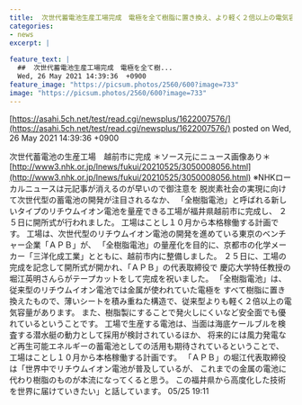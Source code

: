 ```yaml
---
title:  次世代蓄電池生産工場完成　電極を全て樹脂に置き換え、より軽く２倍以上の電気容量、発火しにくい。先ずは海底ケールブル検査の潜水艇に 
categories:
- news
excerpt: |
  
feature_text: |
  ##  次世代蓄電池生産工場完成　電極を全て樹...
  Wed, 26 May 2021 14:39:36  +0900
feature_image: "https://picsum.photos/2560/600?image=733"
image: "https://picsum.photos/2560/600?image=733"
---
```


[https://asahi.5ch.net/test/read.cgi/newsplus/1622007576/](https://asahi.5ch.net/test/read.cgi/newsplus/1622007576/)
posted on Wed, 26 May 2021 14:39:36  +0900

<!--more-->

次世代蓄電池の生産工場　越前市に完成 ＊ソース元にニュース画像あり＊ [http://www3.nhk.or.jp/lnews/fukui/20210525/3050008056.html](http://www3.nhk.or.jp/lnews/fukui/20210525/3050008056.html) ※NHKローカルニュースは元記事が消えるのが早いので御注意を 脱炭素社会の実現に向けて次世代型の蓄電池の開発が注目されるなか、 「全樹脂電池」と呼ばれる新しいタイプのリチウムイオン電池を量産できる工場が福井県越前市に完成し、 ２５日に開所式が行われました。 工場はことし１０月から本格稼働する計画です。 工場は、次世代型のリチウムイオン電池の開発を進めている東京のベンチャー企業「ＡＰＢ」が、 「全樹脂電池」の量産化を目的に、京都市の化学メーカー「三洋化成工業」とともに、越前市内に整備しました。 ２５日に、工場の完成を記念して開所式が開かれ、「ＡＰＢ」の代表取締役で 慶応大学特任教授の堀江英明さんらがテープカットをして完成を祝いました。 「全樹脂電池」は、従来型のリチウムイオン電池では金属が使われていた電極を すべて樹脂に置き換えたもので、薄いシートを積み重ねた構造で、従来型よりも軽く２倍以上の電気容量があります。 また、樹脂製にすることで発火しにくいなど安全面でも優れているということです。 工場で生産する電池は、当面は海底ケールブルを検査する潜水艇の動力として採用が検討されているほか、 将来的には風力発電など再生可能エネルギーの蓄電池としての活用も期待されているということで、 工場はことし１０月から本格稼働する計画です。 「ＡＰＢ」の堀江代表取締役は「世界中でリチウムイオン電池が普及しているが、 これまでの金属の電池に代わり樹脂のものが本流になってくると思う。 この福井県から高度化した技術を世界に届けていきたい」と話しています。 05/25 19:11
